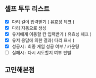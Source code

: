 ## 셀프 투두 리스트

- [x] 다리 길이 입력받기 ( 유효성 체크 )
- [x] 다리 자동으로 생성
- [x] 유저에게 이동할 칸 입력받기 ( 유효성 체크 )
- [x] 유저 응답에 의한 결과( 다리 표시 )
- [x] 성공시 : 최종 게임 성공 여부 / 카운팅
- [ ] 실패시 : 다시 시도할지 여부 판별

## 고민해본점
